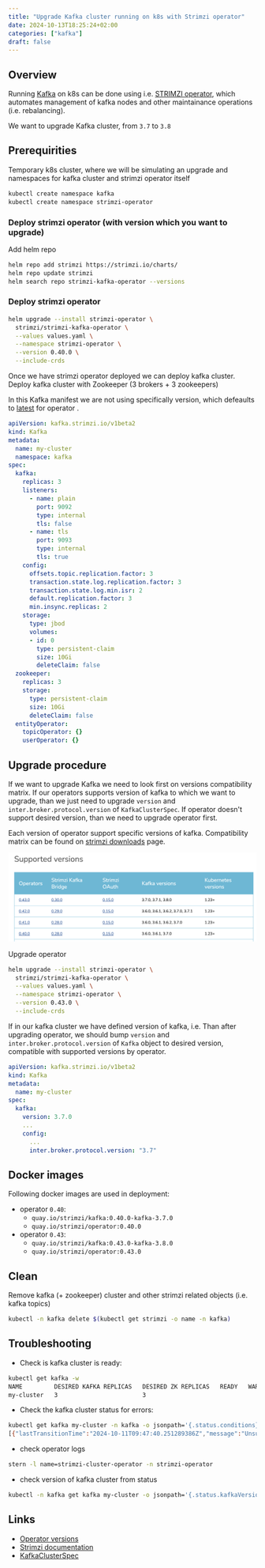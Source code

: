```yaml
---
title: "Upgrade Kafka cluster running on k8s with Strimzi operator"
date: 2024-10-13T18:25:24+02:00
categories: ["kafka"]
draft: false
---
```


## Overview

Running [Kafka](https://kafka.apache.org/) on k8s can be done using i.e. [STRIMZI operator](https://strimzi.io/), which automates management of kafka nodes and other maintainance operations (i.e. rebalancing).

We want to upgrade Kafka cluster, from `3.7` to `3.8`

## Prerequirities

Temporary k8s cluster, where we will be simulating an upgrade and namespaces for kafka cluster and strimzi operator itself
```bash
kubectl create namespace kafka
kubectl create namespace strimzi-operator
```

### Deploy strimzi operator (with version which you want to upgrade)

Add helm repo
```bash
helm repo add strimzi https://strimzi.io/charts/
helm repo update strimzi
helm search repo strimzi-kafka-operator --versions
```

### Deploy strimzi operator

```bash
helm upgrade --install strimzi-operator \
  strimzi/strimzi-kafka-operator \
  --values values.yaml \
  --namespace strimzi-operator \
  --version 0.40.0 \
  --include-crds
```

Once we have strimzi operator deployed we can deploy kafka cluster. Deploy kafka cluster with Zookeeper (3 brokers + 3 zookeepers)

In this Kafka manifest we are not using specifically version, which defeaults to [latest](https://strimzi.io/docs/operators/latest/configuring#type-KafkaClusterSpec-schema-reference) for operator .

```yaml
apiVersion: kafka.strimzi.io/v1beta2
kind: Kafka
metadata:
  name: my-cluster
  namespace: kafka
spec:
  kafka:
    replicas: 3
    listeners:
      - name: plain
        port: 9092
        type: internal
        tls: false
      - name: tls
        port: 9093
        type: internal
        tls: true
    config:
      offsets.topic.replication.factor: 3
      transaction.state.log.replication.factor: 3
      transaction.state.log.min.isr: 2
      default.replication.factor: 3
      min.insync.replicas: 2
    storage:
      type: jbod
      volumes:
      - id: 0
        type: persistent-claim
        size: 10Gi
        deleteClaim: false
  zookeeper:
    replicas: 3
    storage:
      type: persistent-claim
      size: 10Gi
      deleteClaim: false
  entityOperator:
    topicOperator: {}
    userOperator: {}
```

## Upgrade procedure

If we want to upgrade Kafka we need to look first on versions compatibility matrix. If our operators supports version of kafka to which we want to upgrade, than we just need to upgrade `version` and `inter.broker.protocol.version` of `KafkaClusterSpec`. If operator doesn't support desired version, than we need to upgrade operator first.

Each version of operator support specific versions of kafka. Compatibility matrix can be found on [strimzi downloads](https://strimzi.io/downloads/) page.

![strimzi supported versions](strimzi-operator-versions.png)

Upgrade operator
```bash
helm upgrade --install strimzi-operator \
  strimzi/strimzi-kafka-operator \
  --values values.yaml \
  --namespace strimzi-operator \
  --version 0.43.0 \
  --include-crds
```

If in our kafka cluster we have defined version of kafka, i.e. Than after upgrading operator, we should bump `version` and `inter.broker.protocol.version` of `Kafka` object to desired version, compatible with supported versions by operator.

```yaml
apiVersion: kafka.strimzi.io/v1beta2
kind: Kafka
metadata:
  name: my-cluster
spec:
  kafka:
    version: 3.7.0
    ...
    config:
      ...
      inter.broker.protocol.version: "3.7"
```

## Docker images

Following docker images are used in deployment:

- operator `0.40`:
  - `quay.io/strimzi/kafka:0.40.0-kafka-3.7.0`
  - `quay.io/strimzi/operator:0.40.0`
- operator `0.43`:
  - `quay.io/strimzi/kafka:0.43.0-kafka-3.8.0`
  - `quay.io/strimzi/operator:0.43.0`

## Clean

Remove kafka (+ zookeeper) cluster and other strimzi related objects (i.e. kafka topics)

```bash
kubectl -n kafka delete $(kubectl get strimzi -o name -n kafka)
```

## Troubleshooting

- Check is kafka cluster is ready:

```bash
kubectl get kafka -w
NAME         DESIRED KAFKA REPLICAS   DESIRED ZK REPLICAS   READY   WARNINGS
my-cluster   3                        3
```

- Check the kafka cluster status for errors:

```bash
kubectl get kafka my-cluster -n kafka -o jsonpath='{.status.conditions}' -w
[{"lastTransitionTime":"2024-10-11T09:47:40.251289386Z","message":"Unsupported Kafka.spec.kafka.version: 3.6.0. Supported versions are: [3.7.0, 3.7.1, 3.8.0]","reason":"UnsupportedKafkaVersionException","status":"True","type":"NotReady"}]
```

- check operator logs

```bash
stern -l name=strimzi-cluster-operator -n strimzi-operator
```

- check version of kafka cluster from status

```bash
kubectl -n kafka get kafka my-cluster -o jsonpath='{.status.kafkaVersion}'
```

## Links

- [Operator versions](https://strimzi.io/downloads/)
- [Strimzi documentation](https://strimzi.io/documentation/)
- [KafkaClusterSpec](https://strimzi.io/docs/operators/latest/configuring#type-KafkaClusterSpec-schema-reference)
